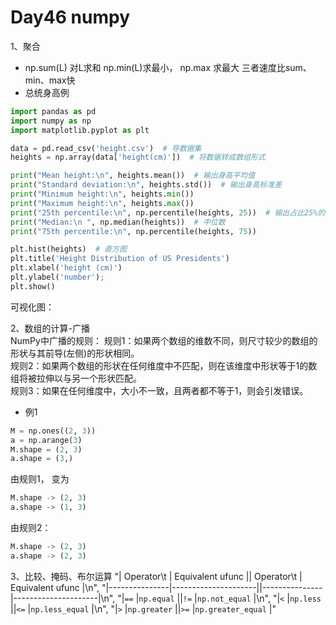 # Day46 numpy
1、聚合
* np.sum(L) 对L求和   np.min(L)求最小，  np.max 求最大  三者速度比sum、min、max快   
* 总统身高例
```python
import pandas as pd
import numpy as np
import matplotlib.pyplot as plt

data = pd.read_csv('height.csv')  # 导数据集
heights = np.array(data['height(cm)'])  # 将数据转成数组形式

print("Mean height:\n", heights.mean())  # 输出身高平均值
print("Standard deviation:\n", heights.std())  # 输出身高标准差
print("Minimum height:\n", heights.min())    
print("Maximum height:\n", heights.max())   
print("25th percentile:\n", np.percentile(heights, 25))  # 输出占比25%的数值
print("Median:\n ", np.median(heights))  # 中位数
print("75th percentile:\n", np.percentile(heights, 75))

plt.hist(heights)  # 直方图
plt.title('Height Distribution of US Presidents')
plt.xlabel('height (cm)')
plt.ylabel('number');
plt.show()
```
可视化图：
![]()

2、数组的计算-广播   
NumPy中广播的规则：
规则1：如果两个数组的维数不同，则尺寸较少的数组的形状与其前导(左侧)的形状相同。   
规则2：如果两个数组的形状在任何维度中不匹配，则在该维度中形状等于1的数组将被拉伸以与另一个形状匹配。     
规则3：如果在任何维度中，大小不一致，且两者都不等于1，则会引发错误。    
* 例1 
```python
M = np.ones((2, 3))
a = np.arange(3)
M.shape = (2, 3)  
a.shape = (3,)  
```
由规则1，
变为   
```python
M.shape -> (2, 3)
a.shape -> (1, 3)
```
由规则2：
```python
M.shape -> (2, 3)
a.shape -> (2, 3)
```
3、比较、掩码、布尔运算
    "| Operator\t    | Equivalent ufunc    || Operator\t   | Equivalent ufunc    |\n",
    "|---------------|---------------------||---------------|---------------------|\n",
    "|``==``         |``np.equal``         ||``!=``         |``np.not_equal``     |\n",
    "|``<``          |``np.less``          ||``<=``         |``np.less_equal``    |\n",
    "|``>``          |``np.greater``       ||``>=``         |``np.greater_equal`` |"

